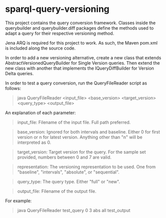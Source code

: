 # sparql-query-versioning
This project contains the query conversion framework. Classes inside the querybuilder and querybuilder.diff packages define the methods used to adapt a query for their respective versioning method.

Jena ARQ is required for this project to work. As such, the Maven pom.xml is included along the source code.

In order to add a new versioning alternative, create a new class that extends AbstractVersionedQueryBuilder for Single Version queries. Then extend the new class with another that implements the IQueryDiffBuilder for Version Delta queries.

In order to test a query conversion, run the QueryFileReader script as follows:
> java QueryFileReader <input_file> <base_version> <target_version> <representation> <query_type> <output_file>
  
An explanation of each parameter:
> input_file:     Filename of the input file. Full path preferred.

> base_version:   Ignored for both intervals and baseline. Either 0 for first version or n for latest version. Anything other than "n" will be interpreted as 0.

> target_version: Target version for the query. For the sample set provided, numbers between 0 and 7 are valid.

> representation: The versioning representation to be used. One from "baseline", "intervals", "absolute", or "sequential".

> query_type:     The query type. Either "full" or "new".

> output_file:    Filename of the output file.
  
For example:
> java QueryFileReader test_query 0 3 abs all test_output
